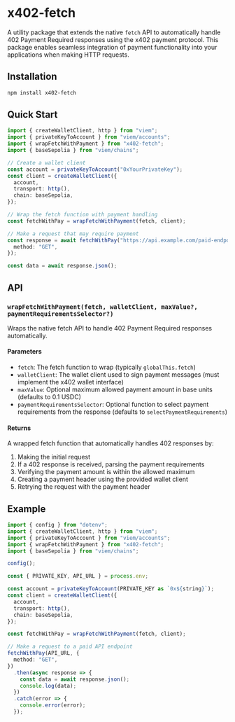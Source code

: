 # x402-fetch

A utility package that extends the native `fetch` API to automatically handle 402 Payment Required responses using the x402 payment protocol. This package enables seamless integration of payment functionality into your applications when making HTTP requests.

## Installation

```bash
npm install x402-fetch
```

## Quick Start

```typescript
import { createWalletClient, http } from "viem";
import { privateKeyToAccount } from "viem/accounts";
import { wrapFetchWithPayment } from "x402-fetch";
import { baseSepolia } from "viem/chains";

// Create a wallet client
const account = privateKeyToAccount("0xYourPrivateKey");
const client = createWalletClient({
  account,
  transport: http(),
  chain: baseSepolia,
});

// Wrap the fetch function with payment handling
const fetchWithPay = wrapFetchWithPayment(fetch, client);

// Make a request that may require payment
const response = await fetchWithPay("https://api.example.com/paid-endpoint", {
  method: "GET",
});

const data = await response.json();
```

## API

### `wrapFetchWithPayment(fetch, walletClient, maxValue?, paymentRequirementsSelector?)`

Wraps the native fetch API to handle 402 Payment Required responses automatically.

#### Parameters

- `fetch`: The fetch function to wrap (typically `globalThis.fetch`)
- `walletClient`: The wallet client used to sign payment messages (must implement the x402 wallet interface)
- `maxValue`: Optional maximum allowed payment amount in base units (defaults to 0.1 USDC)
- `paymentRequirementsSelector`: Optional function to select payment requirements from the response (defaults to `selectPaymentRequirements`)

#### Returns

A wrapped fetch function that automatically handles 402 responses by:
1. Making the initial request
2. If a 402 response is received, parsing the payment requirements
3. Verifying the payment amount is within the allowed maximum
4. Creating a payment header using the provided wallet client
5. Retrying the request with the payment header

## Example

```typescript
import { config } from "dotenv";
import { createWalletClient, http } from "viem";
import { privateKeyToAccount } from "viem/accounts";
import { wrapFetchWithPayment } from "x402-fetch";
import { baseSepolia } from "viem/chains";

config();

const { PRIVATE_KEY, API_URL } = process.env;

const account = privateKeyToAccount(PRIVATE_KEY as `0x${string}`);
const client = createWalletClient({
  account,
  transport: http(),
  chain: baseSepolia,
});

const fetchWithPay = wrapFetchWithPayment(fetch, client);

// Make a request to a paid API endpoint
fetchWithPay(API_URL, {
  method: "GET",
})
  .then(async response => {
    const data = await response.json();
    console.log(data);
  })
  .catch(error => {
    console.error(error);
  });
```

